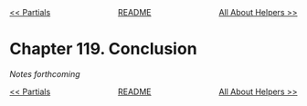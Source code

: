 <div>
<div style='float: left'><a href='ch118-partials.md'>&lt;&lt; Partials</a></div>
<div style='float: right'><a href='ch120-all-about-helpers.md'>All About Helpers &gt;&gt;</a></div>
<div style='float: inline-auto;text-align:center'><a href='README.md'>README</a></div>
<div style="clear: both"></div>
</div>

# Chapter 119. Conclusion

*Notes forthcoming*

<div>
<div style='float: left'><a href='ch118-partials.md'>&lt;&lt; Partials</a></div>
<div style='float: right'><a href='ch120-all-about-helpers.md'>All About Helpers &gt;&gt;</a></div>
<div style='float: inline-auto;text-align:center'><a href='README.md'>README</a></div>
<div style="clear: both"></div>
</div>